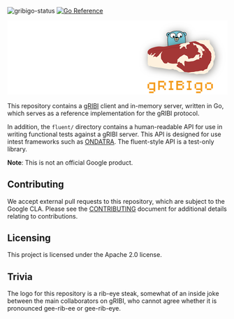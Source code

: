 ![gribigo-status](https://github.com/openconfig/gribigo/actions/workflows/go.yml/badge.svg)
[![Go Reference](https://pkg.go.dev/badge/github.com/openconfig/gribigo.svg)](https://pkg.go.dev/github.com/openconfig/gribigo)

![gribigo-logo](doc/gribigo.png)

This repository contains a [gRIBI](https://github.com/openconfig/gribi)
client and in-memory server, written in Go, which serves as a reference
implementation for the gRIBI protocol.

In addition, the `fluent/` directory contains a human-readable API for use in
writing functional tests against a gRIBI server. This API is designed for use intest frameworks such as [ONDATRA](https://github.com/openconfig/ondatra). The
fluent-style API is a test-only library.

**Note**: This is not an official Google product.

## Contributing

We accept external pull requests to this repository, which are subject
to the Google CLA. Please see the
[CONTRIBUTING](https://github.com/openconfig/gribigo/blob/master/CONTRIBUTING.md)
document for additional details relating to contributions.

## Licensing

This project is licensed under the Apache 2.0 license.

## Trivia

The logo for this repository is a rib-eye steak, somewhat of an inside joke between the main collaborators on gRIBI, who cannot agree whether it is pronounced gee-rib-ee or gee-rib-eye.

